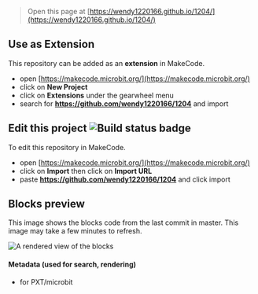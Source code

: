 
> Open this page at [https://wendy1220166.github.io/1204/](https://wendy1220166.github.io/1204/)

## Use as Extension

This repository can be added as an **extension** in MakeCode.

* open [https://makecode.microbit.org/](https://makecode.microbit.org/)
* click on **New Project**
* click on **Extensions** under the gearwheel menu
* search for **https://github.com/wendy1220166/1204** and import

## Edit this project ![Build status badge](https://github.com/wendy1220166/1204/workflows/MakeCode/badge.svg)

To edit this repository in MakeCode.

* open [https://makecode.microbit.org/](https://makecode.microbit.org/)
* click on **Import** then click on **Import URL**
* paste **https://github.com/wendy1220166/1204** and click import

## Blocks preview

This image shows the blocks code from the last commit in master.
This image may take a few minutes to refresh.

![A rendered view of the blocks](https://github.com/wendy1220166/1204/raw/master/.github/makecode/blocks.png)

#### Metadata (used for search, rendering)

* for PXT/microbit
<script src="https://makecode.com/gh-pages-embed.js"></script><script>makeCodeRender("{{ site.makecode.home_url }}", "{{ site.github.owner_name }}/{{ site.github.repository_name }}");</script>
